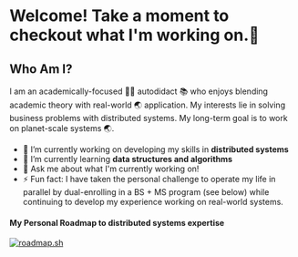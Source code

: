# Welcome! Take a moment to checkout what I'm working on.👋

<!--
**dominick-blue/dominick-blue** is a ✨ _special_ ✨ repository because its `README.md` (this file) appears on your GitHub profile.

Here are some ideas to get you started:

- 🔭 I’m currently working on ...
- 🌱 I’m currently learning ...
- 👯 I’m looking to collaborate on ...
- 🤔 I’m looking for help with ...
- 💬 Ask me about ...
- 📫 How to reach me: ...
- 😄 Pronouns: ...
- ⚡ Fun fact: ...
-->

## Who Am I? 
I am an academically-focused 👨‍🎓 autodidact 📚 who enjoys blending academic theory with real-world 🌏 application. My interests lie in solving business problems with distributed systems. My long-term goal is to work on planet-scale systems 🌏. 
- 🔭 I’m currently working on developing my skills in **distributed systems**
- 🌱 I’m currently learning **data structures and algorithms**
- 💬 Ask me about what I'm currently working on!
- ⚡ Fun fact: I have taken the personal challenge to operate my life in parallel by dual-enrolling in a BS + MS program (see below) while continuing to develop my experience working on real-world systems.

#### My Personal Roadmap to distributed systems expertise
[![roadmap.sh](https://roadmap.sh/card/tall/66c23a94837d383f4ae434ce?variant=dark)](https://roadmap.sh) 
